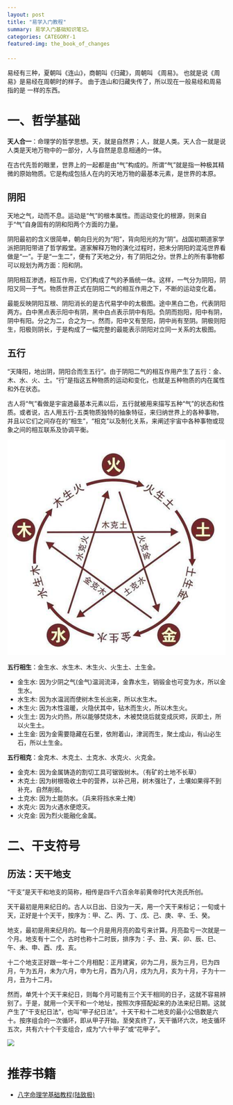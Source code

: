 ```yaml
---
layout: post
title: "易学入门教程"
summary: 易学入门基础知识笔记。
categories: CATEGORY-1
featured-img: the_book_of_changes

---
```


易经有三种，夏朝叫《连山》，商朝叫《归藏》，周朝叫 《周易》。 也就是说《周易》是易经在周朝时的样子。 由于连山和归藏失传了，所以现在一般易经和周易指的是 一样的东西。


# 一、哲学基础

**天人合一**：命理学的哲学思想。天，就是自然界；人，就是人类。天人合一就是说人类是天地万物中的一部分，人与自然是息息相通的一体。

在古代先哲的眼里，世界上的一起都是由“气”构成的。所谓“气”就是指一种极其精微的原始物质。它是构成包括人在内的天地万物的最基本元素，是世界的本原。

阴阳
------

天地之气，动而不息。运动是“气”的根本属性。而运动变化的根源，则来自于“气”自身固有的阴和阳两个方面的力量。

阴阳最初的含义很简单，朝向日光的为“阳”，背向阳光的为“阴”。战国初期道家学派把阴阳带进了哲学殿堂。道家解释万物的演化过程时，把未分阴阳的混沌世界看做是“一”。于是“一生二”，便有了天地之分，有了阴阳之分。世界上的所有事物都可以规划为两方面：阳和阴。

阴阳相互渗透，相互作用，它们构成了气的矛盾统一体。这样，一气分为阴阳，阴阳又同一于气。物质世界正式在阴阳二气的相互作用之下，不断的运动变化着。

最能反映阴阳互根、阴阳消长的是古代易学中的太极图。途中黑白二色，代表阴阳两方。白中黑点表示阳中有阴，黑中白点表示阴中有阳。负阴而抱阳，阳中有阴，阴中有阳。分之为二，合之为一。然而，阳中又有至阳，阴中尚有至阴。阴极则阳生，阳极则阴长，于是构成了一幅完整的最能表示阴阳对立同一关系的太极图。

五行
------

“天降阳，地出阴，阴阳合而生五行”。由于阴阳二气的相互作用产生了五行：金、木、水、火、土。“行”是指这五种物质的运动和变化，也就是五种物质的内在属性和外在状态。

古人将“气”看做是宇宙逇最基本元素以后，五行就被用来描写五种“气”的状态和性质。或者说，古人用五行-五类物质独特的抽象特征，来归纳世界上的各种事物，并且以它们之间存在的“相生”，“相克”以及制化关系，来阐述宇宙中各种事物或现象之间的相互联系及协调平衡。

![](../assets/img/posts/1.jpg)

**五行相生**：金生水、水生木、木生火、火生土、土生金。 

  - 金生水: 因为少阴之气(金气)温润流泽，金靠水生，销锻金也可变为水，所以金生水。
  - 水生木: 因为水温润而使树木生长出来，所以水生木。
  - 木生火: 因为木性温暖，火隐伏其中，钻木而生火，所以木生火。
  - 火生土: 因为火灼热，所以能够焚烧木，木被焚烧后就变成灰烬，灰即土，所以火生土。
  - 土生金: 因为金需要隐藏在石里，依附着山，津润而生，聚土成山，有山必生石，所以土生金。
  
**五行相克**：金克木、木克土、土克水、水克火、火克金。

  - 金克木: 因为金属铸造的割切工具可锯毁树木。（有矿的土地不长草）
  - 木克土: 因为树根吸收土中的营养，以补己用，树木强壮了，土壤如果得不到补充，自然削弱。
  - 土克水: 因为土能防水。（兵来将挡水来土掩）
  - 水克火: 因为火遇水便熄灭。
  - 火克金: 因为烈火能融化金属。 

# 二、干支符号

历法：天干地支
------

“干支”是天干和地支的简称，相传是四千六百余年前黄帝时代大尧氏所创。

天干最初是用来纪日的。古人以日出、日没为一天，用一个天干来标记；一旬或十天，正好是十个天干，按序为：甲、乙、丙、丁、戊、己、庚、辛、壬、癸。

地支，最初是用来纪月的。每一个月是用月亮的盈亏来计算。月亮盈亏一次就是一个月。地支有十二个，古时也称十二时辰，排序为：子、丑、寅、卯、辰、巳、午、未、申、酉、戌、亥。

十二个地支正好跟一年十二个月相配：正月建寅，卯为二月，辰为三月，巳为四月，午为五月，未为六月，申为七月，酉为八月，戌为九月，亥为十月，子为十一月，丑为十二月。

然而，单凭十个天干来纪日，则每个月可能有三个天干相同的日子，这就不容易辨别了。于是，就用一个天干和一个地址，按照次序搭配起来的办法来纪日期。这就产生了“干支纪日法”，也叫“甲子纪日法”。十天干和十二地支的最小公倍数是六十。按序组合的一次循环，即从甲子开始，至癸亥终了，天干循环六次，地支循环五次，共有六十个干支组合，成为“六十甲子”或“花甲子”。

![](../assets/img/posts/2.jpg)

# 推荐书籍
  * [八字命理学基础教程(陆致极)](https://www.aliyundrive.com/s/QvsPPCrLNmY)